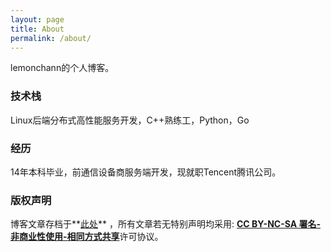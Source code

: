 ```yaml
---
layout: page
title: About
permalink: /about/
---
```


lemonchann的个人博客。

### 技术栈

Linux后端分布式高性能服务开发，C++熟练工，Python，Go

### 经历

14年本科毕业，前通信设备商服务端开发，现就职Tencent腾讯公司。

### 版权声明

博客文章存档于**[此处](https://github.com/lemonchann/lemonchann.github.io/tree/master/_posts)** ，所有文章若无特别声明均采用: [**CC BY-NC-SA 署名-非商业性使用-相同方式共享**]( https://creativecommons.org/licenses/ )许可协议。

